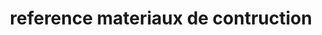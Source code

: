 ---
title: "reference materiaux de contruction"
url: /jacmel/reference-materiaux-de-contruction/
shop: Eisenwaren
---